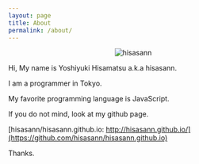 ```yaml
---
layout: page
title: About
permalink: /about/
---
```


<p align="center">
    <img src="{{ site.url }}/public/images/hisasann.jpg" alt="hisasann" />
</p>


Hi, My name is Yoshiyuki Hisamatsu a.k.a hisasann.

I am a programmer in Tokyo.

My favorite programming language is JavaScript.

If you do not mind, look at my github page.

[hisasann/hisasann.github.io: http://hisasann.github.io/](https://github.com/hisasann/hisasann.github.io)

Thanks.
